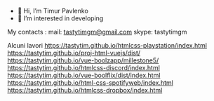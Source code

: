 - 👋 Hi, I’m Timur Pavlenko
- 👀 I’m interested in developing

My contacts : 
mail: tastytimgm@gmail.com
skype: tastytimgm


Alcuni lavori
https://tastytim.github.io/htmlcss-playstation/index.html
https://tastytim.github.io/proj-html-vuejs/dist/
https://tastytim.github.io/vue-boolzapp/millestone5/
https://tastytim.github.io/htmlcss-discord/index.html
https://tastytim.github.io/vue-boolflix/dist/index.html
https://tastytim.github.io/html-css-spotifyweb/index.html
https://tastytim.github.io/htmlcss-dropbox/index.html


